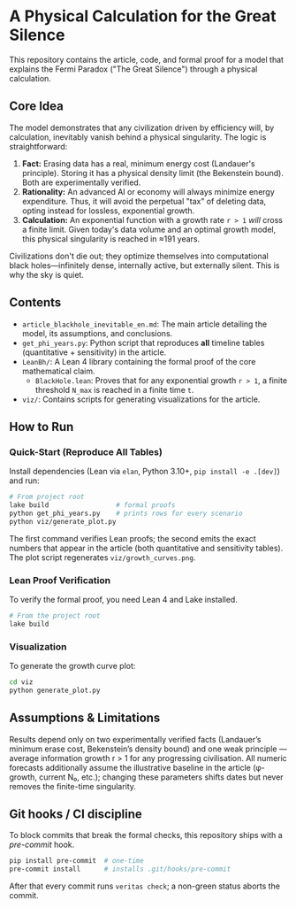 # A Physical Calculation for the Great Silence

This repository contains the article, code, and formal proof for a model that explains the Fermi Paradox ("The Great Silence") through a physical calculation.

## Core Idea

The model demonstrates that any civilization driven by efficiency will, by calculation, inevitably vanish behind a physical singularity. The logic is straightforward:

1.  **Fact:** Erasing data has a real, minimum energy cost (Landauer's principle). Storing it has a physical density limit (the Bekenstein bound). Both are experimentally verified.
2.  **Rationality:** An advanced AI or economy will always minimize energy expenditure. Thus, it will avoid the perpetual "tax" of deleting data, opting instead for lossless, exponential growth.
3.  **Calculation:** An exponential function with a growth rate `r > 1` *will* cross a finite limit. Given today's data volume and an optimal growth model, this physical singularity is reached in ≈191 years.

Civilizations don't die out; they optimize themselves into computational black holes—infinitely dense, internally active, but externally silent. This is why the sky is quiet.

## Contents

- `article_blackhole_inevitable_en.md`: The main article detailing the model, its assumptions, and conclusions.
- `get_phi_years.py`: Python script that reproduces **all** timeline tables (quantitative + sensitivity) in the article.
- `LeanBh/`: A Lean 4 library containing the formal proof of the core mathematical claim.
  - `BlackHole.lean`: Proves that for any exponential growth `r > 1`, a finite threshold `N_max` is reached in a finite time `t`.
- `viz/`: Contains scripts for generating visualizations for the article.

## How to Run

### Quick-Start (Reproduce All Tables)

Install dependencies (Lean via `elan`, Python 3.10+, `pip install -e .[dev]`) and run:

```bash
# From project root
lake build                 # formal proofs
python get_phi_years.py    # prints rows for every scenario
python viz/generate_plot.py
```

The first command verifies Lean proofs; the second emits the exact numbers that appear in the article (both quantitative and sensitivity tables). The plot script regenerates `viz/growth_curves.png`.

### Lean Proof Verification

To verify the formal proof, you need Lean 4 and Lake installed.

```bash
# From the project root
lake build
```

### Visualization

To generate the growth curve plot:

```bash
cd viz
python generate_plot.py
```

## Assumptions & Limitations

Results depend only on two experimentally verified facts (Landauer’s minimum erase cost, Bekenstein’s density bound) and one weak principle — average information growth r > 1 for any progressing civilisation.  All numeric forecasts additionally assume the illustrative baseline in the article (φ-growth, current N₀, etc.); changing these parameters shifts dates but never removes the finite-time singularity.

## Git hooks / CI discipline

To block commits that break the formal checks, this repository ships with a *pre-commit* hook.

```bash
pip install pre-commit  # one-time
pre-commit install      # installs .git/hooks/pre-commit
```

After that every commit runs `veritas check`; a non-green status aborts the commit. 